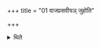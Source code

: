 +++
title = "01 वाजप्रसवीयञ् जुहोति"

+++

<details><summary>थिते</summary>

वाजप्रसवीयं जुहोति १
</details>
